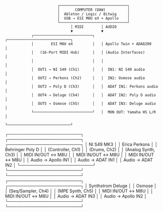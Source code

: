                             ┌───────────────────────────────┐
                            │       COMPUTER (DAW)          │
                            │  Ableton / Logic / Bitwig     │
                            │  USB → ESI M8U eX + Apollo    │
                            └───────────────────────────────┘
                                  │ MIDI        │ AUDIO
                                  ▼             ▼
                ┌───────────────────────────┐   ┌─────────────────────────────┐
                │        ESI M8U eX         │   │ Apollo Twin + ADA8200       │
                │   (16-Port MIDI Hub)      │   │ (Audio Interfaces)          │
                │                           │   │                             │
                │  OUT1 → NI S49 (Ch1)      │   │  IN1: NI S49 audio          │
                │  OUT2 → Perkons (Ch2)     │   │  IN2: Osmose audio          │
                │  OUT3 → Poly D (Ch3)      │   │  ADAT IN1: Perkons audio    │
                │  OUT4 → Deluge (Ch4)      │   │  ADAT IN2: Poly D audio     │
                │  OUT5 → Osmose (Ch5)      │   │  ADAT IN3: Deluge audio     │
                └───────────────────────────┘   │  MON OUT: Yamaha HS L/R     │
                                                └─────────────────────────────┘
   ┌────────────────────────┐   ┌────────────────────────┐   ┌────────────────────────┐
   │     NI S49 MK3         │   │    Erica Perkons       │   │   Behringer Poly D     │
   │ (Controller, Ch1)      │   │ (Drums, Ch2)           │   │ (Analog Synth, Ch3)    │
   │ MIDI IN/OUT ↔ M8U      │   │ MIDI IN/OUT ↔ M8U      │   │ MIDI IN/OUT ↔ M8U      │
   │ Audio → Apollo IN1     │   │ Audio → ADAT IN1       │   │ Audio → ADAT IN2       │
   └────────────────────────┘   └────────────────────────┘   └────────────────────────┘
   ┌────────────────────────┐   ┌────────────────────────┐
   │   Synthstrom Deluge    │   │        Osmose          │
   │ (Seq/Sampler, Ch4)     │   │ (MPE Synth, Ch5)       │
   │ MIDI IN/OUT ↔ M8U      │   │ MIDI IN/OUT ↔ M8U      │
   │ Audio → ADAT IN3       │   │ Audio → Apollo IN2     │
   └────────────────────────┘   └────────────────────────┘
